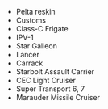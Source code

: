 - Pelta reskin
- Customs
- Class-C Frigate
- IPV-1
- Star Galleon
- Lancer
- Carrack
- Starbolt Assault Carrier
- CEC Light Cruiser
- Super Transport 6, 7
- Marauder Missile Cruiser